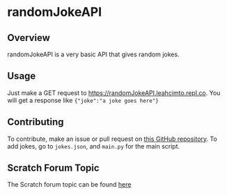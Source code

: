 # randomJokeAPI
## Overview
randomJokeAPI is a very basic API that gives random jokes.

## Usage
Just make a GET request to https://randomJokeAPI.leahcimto.repl.co. You will get a response like `{"joke":"a joke goes here"}`

## Contributing
To contribute, make an issue or pull request on [this GitHub repository](https://github.com/leahcimto/randomJokeAPI). To add jokes, go to `jokes.json`, and `main.py` for the main script.

## Scratch Forum Topic
The Scratch forum topic can be found [here]()